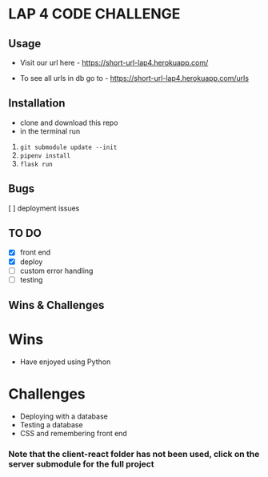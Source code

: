 # LAP 4 CODE CHALLENGE

## Usage
- Visit our url here - https://short-url-lap4.herokuapp.com/

- To see all urls in db go to -  https://short-url-lap4.herokuapp.com/urls

## Installation
- clone and download this repo
- in the terminal run
1. ```git submodule update --init```
2. ``` pipenv install ```
3. ```flask run```

## Bugs
[ ] deployment issues 

## TO DO
- [x] front end
- [x] deploy
- [ ] custom error handling
- [ ] testing

## Wins & Challenges
# Wins
- Have enjoyed using Python

# Challenges
- Deploying with a database
- Testing a database
- CSS and remembering front end



### Note that the client-react folder has not been used, click on the server submodule for the full project
